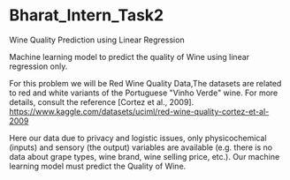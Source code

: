 # Bharat_Intern_Task2
Wine Quality Prediction using Linear Regression

Machine learning model to predict the quality of Wine using linear regression only.

For this problem we will be Red Wine Quality Data,The datasets are related to red and white variants of the Portuguese "Vinho Verde" wine. For more details, consult the reference [Cortez et al., 2009].
https://www.kaggle.com/datasets/uciml/red-wine-quality-cortez-et-al-2009

Here our data due to privacy and logistic issues, only physicochemical (inputs) and sensory (the output) variables are available (e.g. there is no data about grape types, wine brand, wine selling price, etc.). Our machine learning model must predict the Quality of Wine.

